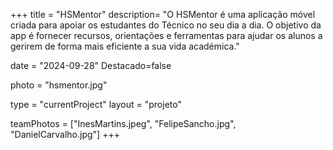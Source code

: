 +++
title = "HSMentor"
description= "O HSMentor é uma aplicação móvel criada para apoiar os estudantes do Técnico no seu dia a dia. O objetivo da app é fornecer recursos, orientações e ferramentas para ajudar os alunos a gerirem de forma mais eficiente a sua vida académica." 

date = "2024-09-28" 
Destacado=false 

photo = "hsmentor.jpg" 

type = "currentProject" 
layout = "projeto" 

teamPhotos = ["InesMartins.jpeg", "FelipeSancho.jpg", "DanielCarvalho.jpg"] 
+++
